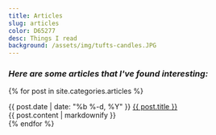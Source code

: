 ```yaml
---
title: Articles
slug: articles
color: D65277
desc: Things I read
background: /assets/img/tufts-candles.JPG
---
```


### *Here are some articles that I've found interesting:*

{% for post in site.categories.articles %}
<div>
<span class="post-meta">
{{ post.date | date: "%b %-d, %Y" }}
</span>
<a class="post-link" href="{{ post.url }}">
{{ post.title }}
</a>
<div class="content-preview-wrapper">
<div class="content-preview">
{{ post.content | markdownify }}
</div>
</div>
</div>
{% endfor %}
